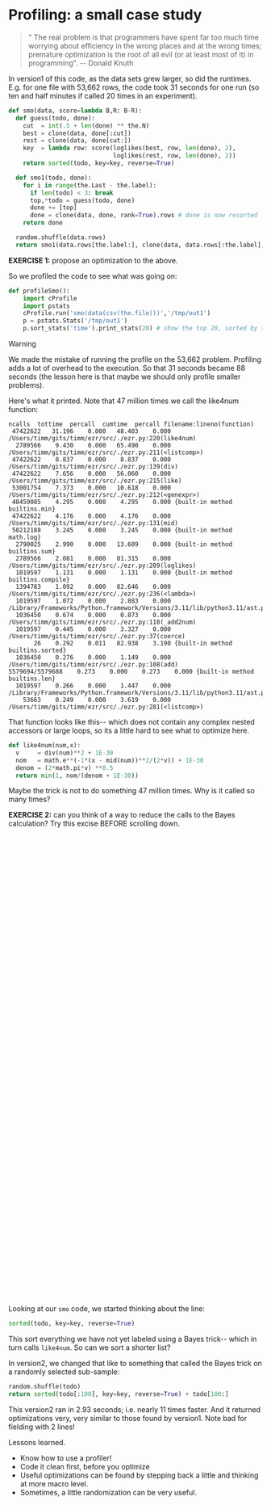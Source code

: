 # Profiling: a small case study

> " The real problem is that programmers have spent far too much time
worrying about efficiency in the wrong places and at the wrong
times; premature optimization is the root of all evil (or at least
most of it) in programming". -- Donald Knuth

In version1 of this code, as the data sets grew larger, so did the runtimes.  E.g. for one file
with 53,662 rows, the code took 31 seconds for one run (so  ten and half minutes if called 20 times in an experiment).

```python
def smo(data, score=lambda B,R: B-R):
  def guess(todo, done):
    cut  = int(.5 + len(done) ** the.N)
    best = clone(data, done[:cut])
    rest = clone(data, done[cut:])
    key  = lambda row: score(loglikes(best, row, len(done), 2),
                             loglikes(rest, row, len(done), 2))
    return sorted(todo, key=key, reverse=True)

  def smo1(todo, done):
    for i in range(the.Last - the.label):
      if len(todo) < 3: break
      top,*todo = guess(todo, done)
      done += [top]
      done = clone(data, done, rank=True).rows # done is now resorted
    return done

  random.shuffle(data.rows)
  return smo1(data.rows[the.label:], clone(data, data.rows[:the.label], rank=True).rows)
```

**EXERCISE 1:** propose an optimization to the above.

So we profiled the code to see what was going on:

```python
def profileSmo():
    import cProfile
    import pstats
    cProfile.run('smo(data(csv(the.file)))','/tmp/out1')
    p = pstats.Stats('/tmp/out1')
    p.sort_stats('time').print_stats(20) # show the top 20, sorted by time
```

> [!WARNING]
We made the mistake of running the profile on the 53,662 problem. Profiling adds a lot of overhead to the execution.
So that  31 seconds became
88 seconds (the lesson here is that maybe we should only profile smaller problems).

Here's what it printed. Note that 47 million times we call the like4num function:
```
ncalls  tottime  percall  cumtime  percall filename:lineno(function)
 47422622   31.196    0.000   48.403    0.000 /Users/timm/gits/timm/ezr/src/./ezr.py:220(like4num)
  2789566    9.430    0.000   65.490    0.000 /Users/timm/gits/timm/ezr/src/./ezr.py:211(<listcomp>)
 47422622    8.837    0.000    8.837    0.000 /Users/timm/gits/timm/ezr/src/./ezr.py:139(div)
 47422622    7.656    0.000   56.060    0.000 /Users/timm/gits/timm/ezr/src/./ezr.py:215(like)
 53001754    7.373    0.000   10.618    0.000 /Users/timm/gits/timm/ezr/src/./ezr.py:212(<genexpr>)
 48459085    4.295    0.000    4.295    0.000 {built-in method builtins.min}
 47422622    4.176    0.000    4.176    0.000 /Users/timm/gits/timm/ezr/src/./ezr.py:131(mid)
 50212188    3.245    0.000    3.245    0.000 {built-in method math.log}
  2790025    2.990    0.000   13.609    0.000 {built-in method builtins.sum}
  2789566    2.081    0.000   81.315    0.000 /Users/timm/gits/timm/ezr/src/./ezr.py:209(loglikes)
  1019597    1.131    0.000    1.131    0.000 {built-in method builtins.compile}
  1394783    1.092    0.000   82.646    0.000 /Users/timm/gits/timm/ezr/src/./ezr.py:236(<lambda>)
  1019597    1.072    0.000    2.883    0.000 /Library/Frameworks/Python.framework/Versions/3.11/lib/python3.11/ast.py:54(literal_eval)
  1036450    0.674    0.000    0.873    0.000 /Users/timm/gits/timm/ezr/src/./ezr.py:118(_add2num)
  1019597    0.445    0.000    3.327    0.000 /Users/timm/gits/timm/ezr/src/./ezr.py:37(coerce)
       26    0.292    0.011   82.938    3.190 {built-in method builtins.sorted}
  1036450    0.276    0.000    1.149    0.000 /Users/timm/gits/timm/ezr/src/./ezr.py:108(add)
5579694/5579688    0.273    0.000    0.273    0.000 {built-in method builtins.len}
  1019597    0.266    0.000    1.447    0.000 /Library/Frameworks/Python.framework/Versions/3.11/lib/python3.11/ast.py:33(parse)
    53663    0.249    0.000    3.619    0.000 /Users/timm/gits/timm/ezr/src/./ezr.py:281(<listcomp>)
```
That function looks like this-- which does not contain any complex nested accessors or large loops, so its a little hard to see what to optimize here.

```python
def like4num(num,x):
  v     = div(num)**2 + 1E-30
  nom   = math.e**(-1*(x - mid(num))**2/(2*v)) + 1E-30
  denom = (2*math.pi*v) **0.5
  return min(1, nom/(denom + 1E-30))
```

Maybe the trick is not to do something 47 million times.
Why is it called so many times?

**EXERCISE 2:** can you think of a way to reduce the calls to the Bayes calculation? Try this excise BEFORE scrolling down.

&nbsp;<p> &nbsp;<p> &nbsp;<p> &nbsp;<p> &nbsp;<p> &nbsp;<p> &nbsp;<p> &nbsp;<p> &nbsp;<p> &nbsp;<p> 
&nbsp;<p> &nbsp;<p> &nbsp;<p> &nbsp;<p> &nbsp;<p> &nbsp;<p> &nbsp;<p> &nbsp;<p> &nbsp;<p> &nbsp;<p> 
&nbsp;<p> &nbsp;<p> &nbsp;<p> &nbsp;<p> &nbsp;<p> &nbsp;<p> &nbsp;<p> &nbsp;<p> &nbsp;<p> &nbsp;<p> 

Looking at our `smo` code, we started thinking about the line:
```python
sorted(todo, key=key, reverse=True)
```
This sort everything we have not yet labeled using a Bayes trick-- which in turn calls `like4num`.
So can we sort a shorter list?

In version2, we changed that like to something that called the Bayes trick on a randomly selected sub-sample:

```python
random.shuffle(todo)
return sorted(todo[:100], key=key, reverse=True) + todo[100:]
```
This version2 ran in 2.93 seconds; i.e. nearly 11 times faster. And it returned optimizations very, very similar to those found by version1. Note
bad for fielding with 2 lines!

Lessons learned.

- Know how to use a profiler!
- Code it clean first, before you optimize
- Useful optimizations can be found by stepping back a little and thinking at more macro level.
- Sometimes, a little randomization can be very useful.


